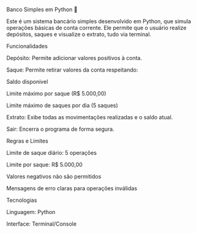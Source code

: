 Banco Simples em Python 🏦

Este é um sistema bancário simples desenvolvido em Python, que simula operações básicas de conta corrente. Ele permite que o usuário realize depósitos, saques e visualize o extrato, tudo via terminal.

Funcionalidades

Depósito: Permite adicionar valores positivos à conta.

Saque: Permite retirar valores da conta respeitando:

Saldo disponível

Limite máximo por saque (R$ 5.000,00)

Limite máximo de saques por dia (5 saques)

Extrato: Exibe todas as movimentações realizadas e o saldo atual.

Sair: Encerra o programa de forma segura.

Regras e Limites

Limite de saque diário: 5 operações

Limite por saque: R$ 5.000,00

Valores negativos não são permitidos

Mensagens de erro claras para operações inválidas

Tecnologias

Linguagem: Python

Interface: Terminal/Console
